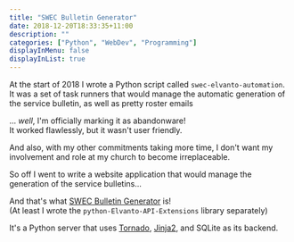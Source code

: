 ```yaml
---
title: "SWEC Bulletin Generator"
date: 2018-12-20T18:33:35+11:00
description: ""
categories: ["Python", "WebDev", "Programming"]
displayInMenu: false
displayInList: true
---
```


At the start of 2018 I wrote a Python script called `swec-elvanto-automation`.  
It was a set of task runners that would manage the automatic generation of the service bulletin, as well as pretty roster emails

... _well_, I'm officially marking it as abandonware!  
It worked flawlessly, but it wasn't user friendly.  

And also, with my other commitments taking more time, I don't want my involvement and role at my church to become irreplaceable.

So off I went to write a website application that would manage the generation of the service bulletins...  

And that's what [SWEC Bulletin Generator](https://github.com/featherbear/SWEC-Dashboard) is!  
(At least I wrote the `python-Elvanto-API-Extensions` library separately)

It's a Python server that uses [Tornado](https://www.tornadoweb.org/), [Jinja2](https://bibhasdn.com/blog/using-jinja2-as-the-template-engine-for-tornado-web-framework/), and SQLite as its backend.
